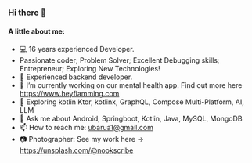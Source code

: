 ### Hi there 👋
#### A little about me:

<!--
**ubarua123/ubarua123** is a ✨ _special_ ✨ repository because its `README.md` (this file) appears on your GitHub profile. -->

- 💻 16 years experienced Developer.
- Passionate coder; Problem Solver; Excellent Debugging skills; Entrepreneur; Exploring New Technologies!
- 💪 Experienced backend developer.
- 🔭 I’m currently working on our mental health app. Find out more here https://www.heyflamming.com
- 🌱 Exploring kotlin Ktor, kotlinx, GraphQL, Compose Multi-Platform, AI, LLM
- 💬 Ask me about Android, Springboot, Kotlin, Java, MySQL, MongoDB
- 📫 How to reach me: ubarua1@gmail.com
- 📷 Photographer: See my work here -> https://unsplash.com/@nookscribe
